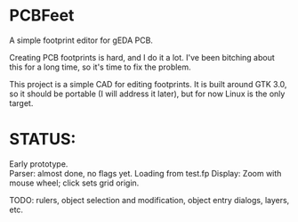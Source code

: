 PCBFeet
=======

A simple footprint editor for gEDA PCB.

Creating PCB footprints is hard, and I do it a lot.  I've been bitching about this for a long time, so it's time to fix the problem.  

This project is a simple CAD for editing footprints.  It is built around GTK 3.0, so it should be portable (I will address it later), but for now Linux is the only target.

STATUS:
======

Early prototype.  
Parser: almost done, no flags yet.  Loading from test.fp
Display: Zoom with mouse wheel; click sets grid origin. 

TODO: rulers, object selection and modification, object entry dialogs, layers, etc.
